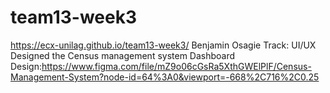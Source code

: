 # team13-week3
 https://ecx-unilag.github.io/team13-week3/
Benjamin Osagie
Track: UI/UX
Designed the Census management system Dashboard
Design:https://www.figma.com/file/mZ9o06cGsRa5XthGWElPlF/Census-Management-System?node-id=64%3A0&viewport=-668%2C716%2C0.25

